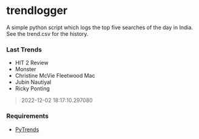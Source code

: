 # trendlogger
A simple python script which logs the top five searches of the day in India.<br>See the trend.csv for the history.<br>

<!-- Last Trends -->
### Last Trends
* HIT 2 Review
* Monster
* Christine McVie Fleetwood Mac
* Jubin Nautiyal
* Ricky Ponting
> 2022-12-02 18:17:10.297080

<!-- Requirements -->
### Requirements
* [PyTrends](https://github.com/dreyco676/pytrends)
